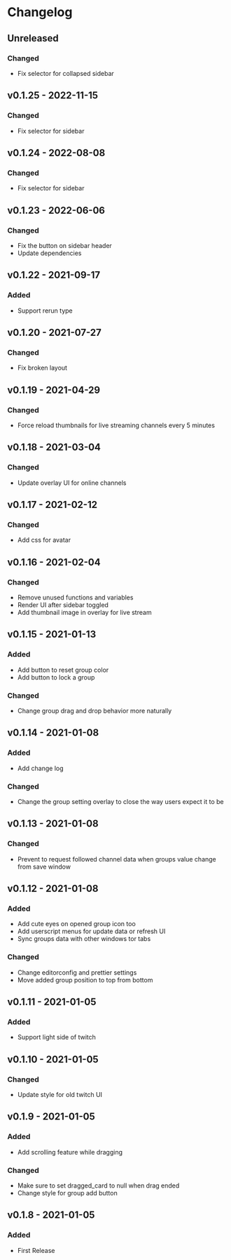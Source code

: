 # Changelog

## Unreleased

### Changed

- Fix selector for collapsed sidebar

## v0.1.25 - 2022-11-15

### Changed

- Fix selector for sidebar

## v0.1.24 - 2022-08-08

### Changed

- Fix selector for sidebar

## v0.1.23 - 2022-06-06

### Changed

- Fix the button on sidebar header
- Update dependencies

## v0.1.22 - 2021-09-17

### Added

- Support rerun type

## v0.1.20 - 2021-07-27

### Changed

- Fix broken layout

## v0.1.19 - 2021-04-29

### Changed

- Force reload thumbnails for live streaming channels every 5 minutes

## v0.1.18 - 2021-03-04

### Changed

- Update overlay UI for online channels

## v0.1.17 - 2021-02-12

### Changed

- Add css for avatar

## v0.1.16 - 2021-02-04

### Changed

- Remove unused functions and variables
- Render UI after sidebar toggled
- Add thumbnail image in overlay for live stream

## v0.1.15 - 2021-01-13

### Added

- Add button to reset group color
- Add button to lock a group

### Changed

- Change group drag and drop behavior more naturally

## v0.1.14 - 2021-01-08

### Added

- Add change log

### Changed

- Change the group setting overlay to close the way users expect it to be

## v0.1.13 - 2021-01-08

### Changed

- Prevent to request followed channel data when groups value change from save window

## v0.1.12 - 2021-01-08

### Added

- Add cute eyes on opened group icon too
- Add userscript menus for update data or refresh UI
- Sync groups data with other windows tor tabs

### Changed

- Change editorconfig and prettier settings
- Move added group position to top from bottom

## v0.1.11 - 2021-01-05

### Added

- Support light side of twitch

## v0.1.10 - 2021-01-05

### Changed

- Update style for old twitch UI

## v0.1.9 - 2021-01-05

### Added

- Add scrolling feature while dragging

### Changed

- Make sure to set dragged_card to null when drag ended
- Change style for group add button

## v0.1.8 - 2021-01-05

### Added

- First Release
